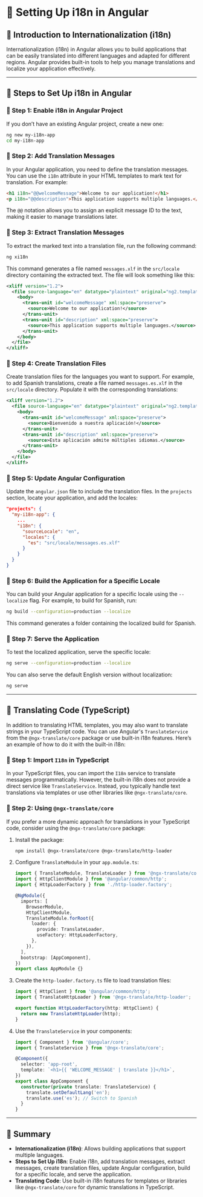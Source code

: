 # **🚀 Setting Up i18n in Angular**  

## **🔹 Introduction to Internationalization (i18n)**  
Internationalization (i18n) in Angular allows you to build applications that can be easily translated into different languages and adapted for different regions. Angular provides built-in tools to help you manage translations and localize your application effectively.

---

## **🔹 Steps to Set Up i18n in Angular**  

### **📌 Step 1: Enable i18n in Angular Project**  
If you don’t have an existing Angular project, create a new one:

```bash
ng new my-i18n-app
cd my-i18n-app
```

### **📌 Step 2: Add Translation Messages**  
In your Angular application, you need to define the translation messages. You can use the `i18n` attribute in your HTML templates to mark text for translation. For example:

```html
<h1 i18n="@@welcomeMessage">Welcome to our application!</h1>
<p i18n="@@description">This application supports multiple languages.</p>
```

The `@@` notation allows you to assign an explicit message ID to the text, making it easier to manage translations later.

### **📌 Step 3: Extract Translation Messages**  
To extract the marked text into a translation file, run the following command:

```bash
ng xi18n
```

This command generates a file named `messages.xlf` in the `src/locale` directory containing the extracted text. The file will look something like this:

```xml
<xliff version="1.2">
  <file source-language="en" datatype="plaintext" original="ng2.template">
    <body>
      <trans-unit id="welcomeMessage" xml:space="preserve">
        <source>Welcome to our application!</source>
      </trans-unit>
      <trans-unit id="description" xml:space="preserve">
        <source>This application supports multiple languages.</source>
      </trans-unit>
    </body>
  </file>
</xliff>
```

### **📌 Step 4: Create Translation Files**  
Create translation files for the languages you want to support. For example, to add Spanish translations, create a file named `messages.es.xlf` in the `src/locale` directory. Populate it with the corresponding translations:

```xml
<xliff version="1.2">
  <file source-language="en" datatype="plaintext" original="ng2.template">
    <body>
      <trans-unit id="welcomeMessage" xml:space="preserve">
        <source>Bienvenido a nuestra aplicación!</source>
      </trans-unit>
      <trans-unit id="description" xml:space="preserve">
        <source>Esta aplicación admite múltiples idiomas.</source>
      </trans-unit>
    </body>
  </file>
</xliff>
```

### **📌 Step 5: Update Angular Configuration**  
Update the `angular.json` file to include the translation files. In the `projects` section, locate your application, and add the locales:

```json
"projects": {
  "my-i18n-app": {
    ...
    "i18n": {
      "sourceLocale": "en",
      "locales": {
        "es": "src/locale/messages.es.xlf"
      }
    }
  }
}
```

### **📌 Step 6: Build the Application for a Specific Locale**  
You can build your Angular application for a specific locale using the `--localize` flag. For example, to build for Spanish, run:

```bash
ng build --configuration=production --localize
```

This command generates a folder containing the localized build for Spanish.

### **📌 Step 7: Serve the Application**  
To test the localized application, serve the specific locale:

```bash
ng serve --configuration=production --localize
```

You can also serve the default English version without localization:

```bash
ng serve
```

---

## **🔹 Translating Code (TypeScript)**  

In addition to translating HTML templates, you may also want to translate strings in your TypeScript code. You can use Angular's `TranslateService` from the `@ngx-translate/core` package or use built-in i18n features. Here’s an example of how to do it with the built-in i18n:

### **📌 Step 1: Import `I18n` in TypeScript**  
In your TypeScript files, you can import the `I18n` service to translate messages programmatically. However, the built-in i18n does not provide a direct service like `TranslateService`. Instead, you typically handle text translations via templates or use other libraries like `@ngx-translate/core`.

### **📌 Step 2: Using `@ngx-translate/core`**  
If you prefer a more dynamic approach for translations in your TypeScript code, consider using the `@ngx-translate/core` package:

1. Install the package:

   ```bash
   npm install @ngx-translate/core @ngx-translate/http-loader
   ```

2. Configure `TranslateModule` in your `app.module.ts`:

   ```typescript
   import { TranslateModule, TranslateLoader } from '@ngx-translate/core';
   import { HttpClientModule } from '@angular/common/http';
   import { HttpLoaderFactory } from './http-loader.factory';

   @NgModule({
     imports: [
       BrowserModule,
       HttpClientModule,
       TranslateModule.forRoot({
         loader: {
           provide: TranslateLoader,
           useFactory: HttpLoaderFactory,
         },
       }),
     ],
     bootstrap: [AppComponent],
   })
   export class AppModule {}
   ```

3. Create the `http-loader.factory.ts` file to load translation files:

   ```typescript
   import { HttpClient } from '@angular/common/http';
   import { TranslateHttpLoader } from '@ngx-translate/http-loader';

   export function HttpLoaderFactory(http: HttpClient) {
     return new TranslateHttpLoader(http);
   }
   ```

4. Use the `TranslateService` in your components:

   ```typescript
   import { Component } from '@angular/core';
   import { TranslateService } from '@ngx-translate/core';

   @Component({
     selector: 'app-root',
     template: `<h1>{{ 'WELCOME_MESSAGE' | translate }}</h1>`,
   })
   export class AppComponent {
     constructor(private translate: TranslateService) {
       translate.setDefaultLang('en');
       translate.use('es'); // Switch to Spanish
     }
   }
   ```

---

## **🚀 Summary**  
- **Internationalization (i18n)**: Allows building applications that support multiple languages.
- **Steps to Set Up i18n**: Enable i18n, add translation messages, extract messages, create translation files, update Angular configuration, build for a specific locale, and serve the application.
- **Translating Code**: Use built-in i18n features for templates or libraries like `@ngx-translate/core` for dynamic translations in TypeScript.
